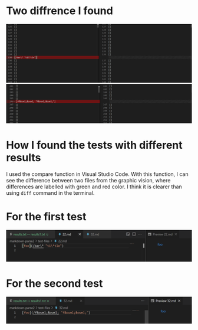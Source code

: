 # **Two diffrence I found**
![diff1](https://github.com/litianqing2887/cse15l-lab-reports/blob/main/comparison1.png?raw=true)
![diff2](https://github.com/litianqing2887/cse15l-lab-reports/blob/main/comparison2.png?raw=true)

# **How I found the tests with different results**
I used the compare function in Visual Studio Code. With this function, I can see the difference between two files from the graphic vision, where differences are labelled with green and red color. I think it is clearer than using `diff` command in the terminal. 

# **For the first test**
![result](https://github.com/litianqing2887/cse15l-lab-reports/blob/main/should1.png?raw=true)

# **For the second test**
![result](https://github.com/litianqing2887/cse15l-lab-reports/blob/main/should2.png?raw=true)
